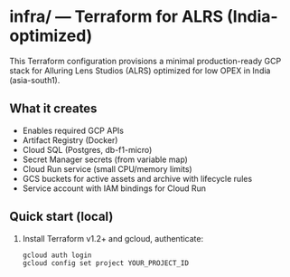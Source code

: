# infra/ — Terraform for ALRS (India-optimized)

This Terraform configuration provisions a minimal production-ready GCP stack for Alluring Lens Studios (ALRS) optimized for low OPEX in India (asia-south1).

## What it creates
- Enables required GCP APIs
- Artifact Registry (Docker)
- Cloud SQL (Postgres, db-f1-micro)
- Secret Manager secrets (from variable map)
- Cloud Run service (small CPU/memory limits)
- GCS buckets for active assets and archive with lifecycle rules
- Service account with IAM bindings for Cloud Run

## Quick start (local)
1. Install Terraform v1.2+ and gcloud, authenticate:
   ```bash
   gcloud auth login
   gcloud config set project YOUR_PROJECT_ID
